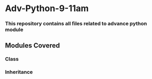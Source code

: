 # Adv-Python-9-11am
### This repository contains all files related to advance python module
## Modules Covered
### Class
### Inheritance
